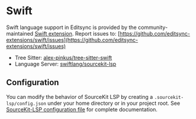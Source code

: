 # Swift

Swift language support in Editsync is provided by the community-maintained [Swift extension](https://github.com/editsync-extensions/swift).
Report issues to: [https://github.com/editsync-extensions/swift/issues](https://github.com/editsync-extensions/swift/issues)

- Tree Sitter: [alex-pinkus/tree-sitter-swift](https://github.com/alex-pinkus/tree-sitter-swift)
- Language Server: [swiftlang/sourcekit-lsp](https://github.com/swiftlang/sourcekit-lsp)

## Configuration

You can modify the behavior of SourceKit LSP by creating a `.sourcekit-lsp/config.json` under your home directory or in your project root. See [SourceKit-LSP configuration file](https://github.com/swiftlang/sourcekit-lsp/blob/main/Documentation/Configuration%20File.md) for complete documentation.
